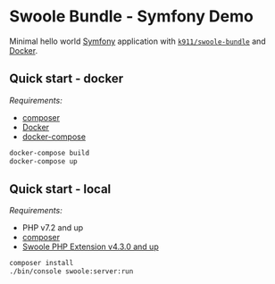 # Swoole Bundle - Symfony Demo

Minimal hello world [Symfony](https://symfony.com/) application with [`k911/swoole-bundle`](https://github.com/k911/swoole-bundle) and [Docker](https://docs.docker.com/get-started/).

## Quick start - docker

*Requirements:*

- [composer](https://getcomposer.org/doc/00-intro.md#installation-linux-unix-macos)
- [Docker](https://docs.docker.com/install/)
- [docker-compose](https://docs.docker.com/compose/install/)

```bash
docker-compose build
docker-compose up
```

## Quick start - local

*Requirements:*

- PHP v7.2 and up
- [composer](https://getcomposer.org/doc/00-intro.md#installation-linux-unix-macos)
- [Swoole PHP Extension v4.3.0 and up](https://github.com/swoole/swoole-src)

```bash
composer install
./bin/console swoole:server:run
```